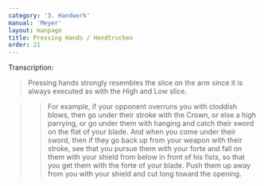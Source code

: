 ```yaml
---
category: '3. Handwork'
manual: 'Meyer'
layout: manpage
title: Pressing Hands / Hendtrucken
order: 21
---
```


Transcription:

> Pressing hands strongly resembles the slice on the arm since it is always executed as with the High and Low slice.

> > For example, if your opponent overruns you with cloddish blows, then go under their stroke with the Crown, or else a high parrying, or go under them with hanging and catch their sword on the flat of your blade. And when you come under their sword, then if they go back up from your weapon with their stroke, see that you pursue them with your forte and fall on them with your shield from below in front of his fists, so that you get them with the forte of your blade. Push them up away from you with your shield and cut long toward the opening.